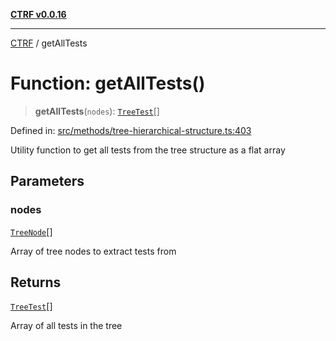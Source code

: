 [**CTRF v0.0.16**](../README.md)

***

[CTRF](../README.md) / getAllTests

# Function: getAllTests()

> **getAllTests**(`nodes`): [`TreeTest`](../type-aliases/TreeTest.md)[]

Defined in: [src/methods/tree-hierarchical-structure.ts:403](https://github.com/ctrf-io/ctrf-core-js/blob/main/src/methods/tree-hierarchical-structure.ts#L403)

Utility function to get all tests from the tree structure as a flat array

## Parameters

### nodes

[`TreeNode`](../interfaces/TreeNode.md)[]

Array of tree nodes to extract tests from

## Returns

[`TreeTest`](../type-aliases/TreeTest.md)[]

Array of all tests in the tree
